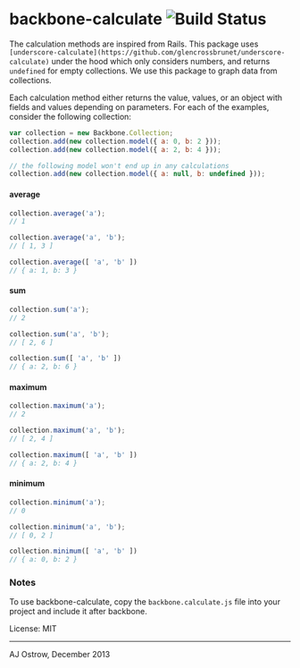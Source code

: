 # backbone-calculate ![Build Status](https://travis-ci.org/glencrossbrunet/backbone-calculate.png?branch=master)

The calculation methods are inspired from Rails. This package uses `[underscore-calculate](https://github.com/glencrossbrunet/underscore-calculate)` under the hood which only considers numbers, and returns `undefined` for empty collections. We use this package to graph data from collections. 

Each calculation method either returns the value, values, or an object with fields and values depending on parameters. For each of the examples, consider the following collection:

```javascript
var collection = new Backbone.Collection;
collection.add(new collection.model({ a: 0, b: 2 }));
collection.add(new collection.model({ a: 2, b: 4 }));

// the following model won't end up in any calculations
collection.add(new collection.model({ a: null, b: undefined }));
```

#### average

```javascript
collection.average('a');
// 1

collection.average('a', 'b');
// [ 1, 3 ]

collection.average([ 'a', 'b' ])
// { a: 1, b: 3 } 
```

#### sum

```javascript
collection.sum('a');
// 2

collection.sum('a', 'b');
// [ 2, 6 ]

collection.sum([ 'a', 'b' ])
// { a: 2, b: 6 }
```

#### maximum

```javascript
collection.maximum('a');
// 2

collection.maximum('a', 'b');
// [ 2, 4 ]

collection.maximum([ 'a', 'b' ])
// { a: 2, b: 4 } 
```

#### minimum

```javascript
collection.minimum('a');
// 0

collection.minimum('a', 'b');
// [ 0, 2 ]

collection.minimum([ 'a', 'b' ])
// { a: 0, b: 2 } 
```

### Notes

To use backbone-calculate, copy the `backbone.calculate.js` file into your project and include it after backbone.

License: MIT

---

AJ Ostrow, December 2013